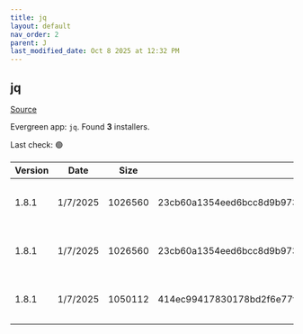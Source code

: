 ```yaml
---
title: jq
layout: default
nav_order: 2
parent: J
last_modified_date: Oct 8 2025 at 12:32 PM
---
```


## jq

[Source](https://jqlang.github.io/jq/)

Evergreen app: `jq`. Found **3** installers.

Last check: 🟢

| Version | Date     | Size    | Sha256                                                           | Architecture | InstallerType | Type | URI                                                                                                                                                          |
| ------- | -------- | ------- | ---------------------------------------------------------------- | ------------ | ------------- | ---- | ------------------------------------------------------------------------------------------------------------------------------------------------------------ |
| 1.8.1   | 1/7/2025 | 1026560 | 23cb60a1354eed6bcc8d9b9735e8c7b388cd1fdcb75726b93bc299ef22dd9334 | x64          | Default       | exe  | [https://github.com/jqlang/jq/releases/download/jq-1.8.1/jq-win64.exe](https://github.com/jqlang/jq/releases/download/jq-1.8.1/jq-win64.exe)                 |
| 1.8.1   | 1/7/2025 | 1026560 | 23cb60a1354eed6bcc8d9b9735e8c7b388cd1fdcb75726b93bc299ef22dd9334 | x64          | Default       | exe  | [https://github.com/jqlang/jq/releases/download/jq-1.8.1/jq-windows-amd64.exe](https://github.com/jqlang/jq/releases/download/jq-1.8.1/jq-windows-amd64.exe) |
| 1.8.1   | 1/7/2025 | 1050112 | 414ec99417830178bd2f6e77fc78b34de3b12fc6b6c3229f07038c5811307124 | x86          | Default       | exe  | [https://github.com/jqlang/jq/releases/download/jq-1.8.1/jq-windows-i386.exe](https://github.com/jqlang/jq/releases/download/jq-1.8.1/jq-windows-i386.exe)   |
